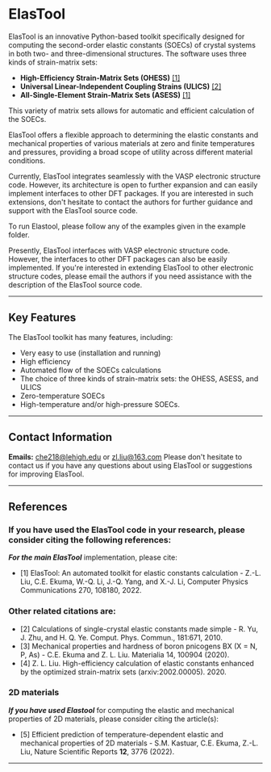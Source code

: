 # ElasTool

ElasTool is an innovative Python-based toolkit specifically designed for computing the second-order elastic constants (SOECs) of crystal systems in both two- and three-dimensional structures. The software uses three kinds of strain-matrix sets: 

- **High-Efficiency Strain-Matrix Sets (OHESS)** [[1]](#references)
- **Universal Linear-Independent Coupling Strains (ULICS)** [[2]](#references)
- **All-Single-Element Strain-Matrix Sets (ASESS)** [[1]](#references)

This variety of matrix sets allows for automatic and efficient calculation of the SOECs.

ElasTool offers a flexible approach to determining the elastic constants and mechanical properties of various materials at zero and finite temperatures and pressures, providing a broad scope of utility across different material conditions.

Currently, ElasTool integrates seamlessly with the VASP electronic structure code. However, its architecture is open to further expansion and can easily implement interfaces to other DFT packages. If you are interested in such extensions, don't hesitate to contact the authors for further guidance and support with the ElasTool source code.

To run Elastool, please follow any of the examples given in the example folder.

Presently, ElasTool interfaces with VASP electronic structure code. However, the interfaces to other DFT packages can also be easily implemented. If you're interested in extending ElasTool to other electronic structure codes, please email the authors if you need assistance with the description of the ElasTool source code.

---
## Key Features

The ElasTool toolkit has many features, including:

- Very easy to use (installation and running)
- High efficiency
- Automated flow of the SOECs calculations
- The choice of three kinds of strain-matrix sets: the OHESS, ASESS, and ULICS
- Zero-temperature SOECs
- High-temperature and/or high-pressure SOECs.

---

<a name="Contact Information"></a> 
## Contact Information
**Emails:** [che218@lehigh.edu](mailto:che218@lehigh.edu) or [zl.liu@163.com](mailto:zl.liu@163.com)
Please don't hesitate to contact us if you have any questions about using ElasTool or suggestions for improving ElasTool.

---
<a name="references"></a> 
## References
### If you have used the ElasTool code in your research, please consider citing the following references:

***For the main ElasTool*** implementation, please cite:
- [1] ElasTool: An automated toolkit for elastic constants calculation - Z.-L. Liu, C.E. Ekuma, W.-Q. Li, J.-Q. Yang, and X.-J. Li, Computer Physics Communications 270, 108180, 2022.
  
### Other related citations are:
- [2] Calculations of single-crystal elastic constants made simple - R. Yu, J. Zhu, and H. Q. Ye. Comput. Phys. Commun., 181:671, 2010.
- [3] Mechanical properties and hardness of boron pnicogens BX (X = N, P, As) - C.E. Ekuma and Z. L. Liu. Materialia 14, 100904 (2020).
- [4] Z. L. Liu. High-efficiency calculation of elastic constants enhanced by the optimized strain-matrix sets (arxiv:2002.00005). 2020.

### 2D materials
***If you have used Elastool*** for computing the elastic and mechanical properties of 2D materials, please consider citing the article(s):
- [5] Efficient prediction of temperature-dependent elastic and mechanical properties of 2D materials - S.M. Kastuar, C.E. Ekuma, Z.-L. Liu, Nature Scientific Reports **12**, 3776 (2022).


--- 

